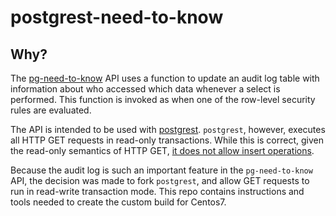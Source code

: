 
# postgrest-need-to-know

## Why?

The [pg-need-to-know](https://github.com/leondutoit/pg-need-to-know) API uses a function to update an audit log table with information about who accessed which data whenever a select is performed. This function is invoked as when one of the row-level security rules are evaluated.

The API is intended to be used with [postgrest](http://postgrest.org/en/v5.1/). `postgrest`, however, executes all HTTP GET requests in read-only transactions. While this is correct, given the read-only semantics of HTTP GET, [it does not allow insert operations](https://www.postgresql.org/docs/9.6/static/sql-set-transaction.html).

Because the audit log is such an important feature in the `pg-need-to-know` API, the decision was made to fork `postgrest`, and allow GET requests to run in read-write transaction mode. This repo contains instructions and tools needed to create the custom build for Centos7.
